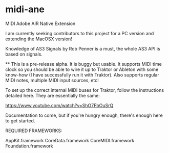 midi-ane
========

MIDI Adobe AIR Native Extension

I am currently seeking contributors to this project for a PC version and extending the MacOSX version!

Knowledge of AS3 Signals by Rob Penner is a must, the whole AS3 API is based on signals.

** This is a pre-release alpha. It is buggy but usable. It supports MIDI time clock so you should be able to wire it up to Traktor or Ableton with some know-how (I have successfully run it with Traktor). Also supports regular MIDI notes, multiple MIDI input sources, etc!

To set up the correct internal MIDI buses for Traktor, follow the instructions detailed here. They are essentially the same:

https://www.youtube.com/watch?v=ShO7FbOuSrQ

Documentation to come, but if you're hungry enough, there's enough here to get started.

REQUIRED FRAMEWORKS:

AppKit.framework
CoreData.framework
CoreMIDI.framework
Foundation.framework

